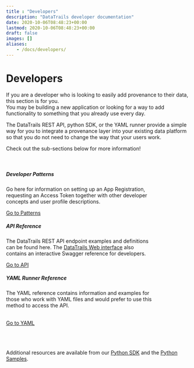 ```yaml
---
title : "Developers"
description: "DataTrails developer documentation"
date: 2020-10-06T08:48:23+00:00
lastmod: 2020-10-06T08:48:23+00:00
draft: false
images: []
aliases:
    - /docs/developers/
---
```

<div class= "row justify-content-center">
    <div class="col-md-12 col-lg-10 col-xl-10">
    <h1>Developers</h1>
    <p>If you are a developer who is looking to easily add provenance to their data, this section is for you. <br>
    You may be building a new application or looking for a way to add functionality to something that you already use every day.</p>
    <p>The DataTrails REST API, python SDK, or the YAML runner provide a simple way for you to integrate a provenance layer into your existing data platform so that you do not need to change the way that your users work.</p>
    <p> Check out the sub-sections below for more information!</p>
    </div>
</div>

<section class="section section-sm" style="padding-top: 20px; padding-bottom: 50px;">
  <div class="container">
    <div class="row justify-content-center text-center">
      <div class="col-xs-9 col-sm-11 col-lg-4">
        <div class="card" style="max-width: 25rem;">
          <div class="card-body">
            <h5 class="card-title">Developer Patterns</h5>
             <p class="card-text">Go here for information on setting up an App Registration, requesting an Access Token together with other developer concepts and user profile descriptions.</p>
             <a href="/developers/developer-patterns/getting-access-tokens-using-app-registrations" class="btn btn-primary">Go to Patterns</a>
          </div>
        </div>
      </div>
      <div class="col-xs-9 col-sm-11 col-lg-4">
        <div class="card" style="max-width: 25rem;">
          <div class="card-body">
            <h5 class="card-title">API Reference</h5>
            <p class="card-text">The DataTrails REST API endpoint examples and definitions can be found here. The <a href="https://app.datatrails.ai" target="_blank">DataTrails Web interface</a> also contains an interactive Swagger reference for developers.</p>
            <a href="/developers/api-reference/app-registrations-api" class="btn btn-primary">Go to API</a>
          </div>
        </div>
      </div>
      <div class=" col-xs-9 col-sm-11 col-lg-4">
        <div class="card" style="max-width: 25rem;">
          <div class="card-body">
            <h5 class="card-title">YAML Runner Reference</h5>
            <p class="card-text">The YAML reference contains information and examples for those who work with YAML files and would prefer to use this method to access the API.</p><br>
            <a href="/developers/yaml-reference/story-runner-components" class="btn btn-primary">Go to YAML</a>
          </div>
        </div>
      </div>
    </div>
  </div>
</section>

<div class= "row justify-content-center">
    <div class="col-md-12 col-lg-10 col-xl-10">
        <p>Additional resources are available from our <a href="https://pypi.org/project/rkvst-archivist/" target="_blank">Python SDK</a> and the <a href="https://github.com/rkvst/rkvst-samples" target="_blank">Python Samples</a>.</p>
    </div>
</div>
